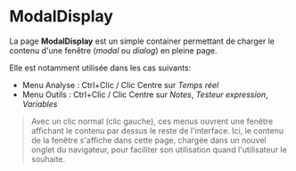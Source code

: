 # ModalDisplay

La page **ModalDisplay** est un simple container permettant de charger le contenu d'une fenêtre (*modal* ou *dialog*) en pleine page.

Elle est notamment utilisée dans les cas suivants:
- Menu Analyse : Ctrl+Clic / Clic Centre sur *Temps réel*
- Menu Outils : Ctrl+Clic / Clic Centre sur *Notes*, *Testeur expression*, *Variables*

> Avec un clic normal (clic gauche), ces menus ouvrent une fenêtre affichant le contenu par dessus le reste de l'interface. Ici, le contenu de la fenêtre s'affiche dans cette page, chargée dans un nouvel onglet du navigateur, pour faciliter son utilisation quand l'utilisateur le souhaite.
